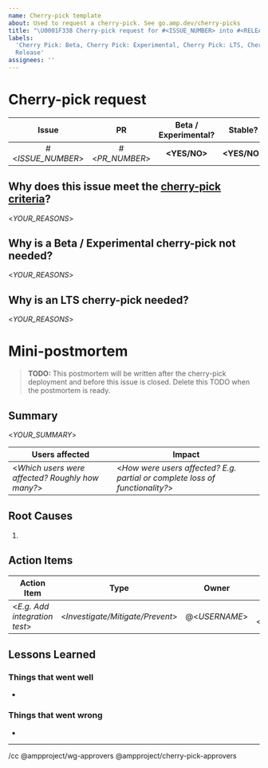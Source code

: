 ```yaml
---
name: Cherry-pick template
about: Used to request a cherry-pick. See go.amp.dev/cherry-picks
title: "\U0001F338 Cherry-pick request for #<ISSUE_NUMBER> into #<RELEASE_ISSUE> (Pending)"
labels:
  'Cherry Pick: Beta, Cherry Pick: Experimental, Cherry Pick: LTS, Cherry Pick: Stable, Type:
  Release'
assignees: ''
---
```


<!--
MUST: Replace *everything* in angle brackets in the title AND body of this issue.
MUST: Update issue labels to indicate which channels the cherry-pick is going into.

If you have any questions see the [cherry-pick documentation](https://github.com/ampproject/amphtml/blob/master/contributing/release-schedule.md#cherry-picks).
-->

# Cherry-pick request

<!--
TIP: Cherry-picks into Stable most likely require a cherry-pick into Beta / Experimental too. Otherwise, your fix will be lost when Beta is promoted.
-->

|       Issue       |       PR       | Beta / Experimental? |   Stable?    |     LTS?     | [Release issue](https://github.com/ampproject/amphtml/labels/Type%3A%20Release) |
| :---------------: | :------------: | :------------------: | :----------: | :----------: | ------------------------------------------------------------------------------- |
| #<_ISSUE_NUMBER_> | #<_PR_NUMBER_> |     **<YES/NO>**     | **<YES/NO>** | **<YES/NO>** | #<_RELEASE_ISSUE_>                                                              |

## Why does this issue meet the [cherry-pick criteria](https://github.com/ampproject/amphtml/blob/master/contributing/release-schedule.md#cherry-pick-criteria)?

<!--
TIP: Be specific.
-->

<_YOUR_REASONS_>

<!--
CONDITION: Cherry-picking into Stable but _not_ Beta / Experimental. Otherwise, delete.
-->

## Why is a Beta / Experimental cherry-pick not needed?

<_YOUR_REASONS_>

<!--
CONDITION: Cherry-picking into LTS. Otherwise, delete.
-->

## Why is an LTS cherry-pick needed?

<_YOUR_REASONS_>

<!--
MUST: Filling out the mini-PM template is required _after_ the deployment of a stable cherry-pick. If this cherry-pick does not include stable, the mini-PM section can be deleted.

MUST: This issue cannot be closed until the mini-PM is written and its action items are completed.
-->

# Mini-postmortem

> **TODO:** This postmortem will be written after the cherry-pick deployment and before this issue is closed. Delete this TODO when the postmortem is ready.

## Summary

<!--
TIP: A few sentences summarizing the problem and impact.
-->

<_YOUR_SUMMARY_>

| Users affected                                   | Impact                                                                       |
| ------------------------------------------------ | ---------------------------------------------------------------------------- |
| <_Which users were affected? Roughly how many?_> | <_How were users affected? E.g. partial or complete loss of functionality?_> |

## Root Causes

1.

## Action Items

| Action Item                   |               Type               |     Owner     |      PR #      |
| ----------------------------- | :------------------------------: | :-----------: | :------------: |
| <_E.g. Add integration test_> | <_Investigate/Mitigate/Prevent_> | @<_USERNAME_> | #<_PR_NUMBER_> |

## Lessons Learned

### Things that went well

-

### Things that went wrong

-

---

/cc @ampproject/wg-approvers @ampproject/cherry-pick-approvers
